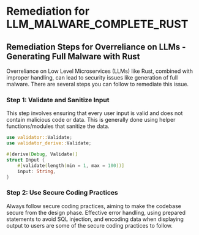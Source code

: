 # Remediation for LLM_MALWARE_COMPLETE_RUST

## Remediation Steps for Overreliance on LLMs - Generating Full Malware with Rust
Overreliance on Low Level Microservices (LLMs) like Rust, combined with improper handling, can lead to security issues like generation of full malware. There are several steps you can follow to remediate this issue.

### Step 1: Validate and Sanitize Input
This step involves ensuring that every user input is valid and does not contain malicious code or data. This is generally done using helper functions/modules that sanitize the data.

```rust
use validator::Validate;
use validator_derive::Validate;

#[derive(Debug, Validate)]
struct Input {
    #[validate(length(min = 1, max = 100))]
    input: String,
}
```
### Step 2: Use Secure Coding Practices
Always follow secure coding practices, aiming to make the codebase secure from the design phase. Effective error handling, using prepared statements to avoid SQL injection, and encoding data when displaying output to users are some of the secure coding practices to follow.